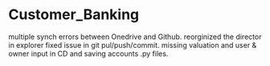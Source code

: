 # Customer_Banking
multiple synch errors between Onedrive and Github. reorginized the director in explorer fixed issue in git pul/push/commit.
missing valuation and user & owner input in CD and saving accounts .py files.
